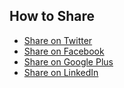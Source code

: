 ## How to Share

-   [Share on Twitter](https://twitter.com/home?status=Checkout%20this%20Awesome%20Stock%20Resources%20list%20from%20%40neutraltone.%20https%3A%2F%2Fgithub.com%2Fneutraltone%2Fawesome-stock-resources%20%23design)
-   [Share on Facebook](https://www.facebook.com/sharer/sharer.php?s=100&p%5Burl%5D=https://github.com/neutraltone/awesome-stock-resources&p%5Bimages%5D%5B0%5D=&p%5Btitle%5D=Awesome%20Stock%20Resources&p%5Bsummary%5D=)
-   [Share on Google Plus](https://plus.google.com/share?url=https://github.com/neutraltone/awesome-stock-resources)
-   [Share on LinkedIn](https://www.linkedin.com/shareArticle?mini=true&url=https://github.com/neutraltone/awesome-stock-resources&title=Awesome%20Stock%20Resources&summary=&source=)
